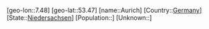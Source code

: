 ﻿---
location: [53.47,7.48]
type: City
tags:
- geo/City


SpocWebEntityId: 28935
isDeleted: false
confidential: public

---
[geo-lon::7.48]
[geo-lat::53.47]
[name::Aurich]
[Country::[Germany](geo/Continent/Europe/Germany.md)]
[State::[Niedersachsen](geo/Continent/Europe/Germany/Niedersachsen.md)]
[Population::]
[Unknown::]

